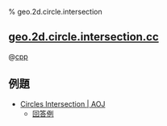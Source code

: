 % geo.2d.circle.intersection

## [geo.2d.circle.intersection.cc](geo.2d.circle.intersection.cc)

@[cpp](geo.2d.circle.intersection.cc)

## 例題

- [Circles Intersection | AOJ](http://judge.u-aizu.ac.jp/onlinejudge/description.jsp?id=0023)
    - [回答例](http://judge.u-aizu.ac.jp/onlinejudge/review.jsp?rid=1177149#1)

